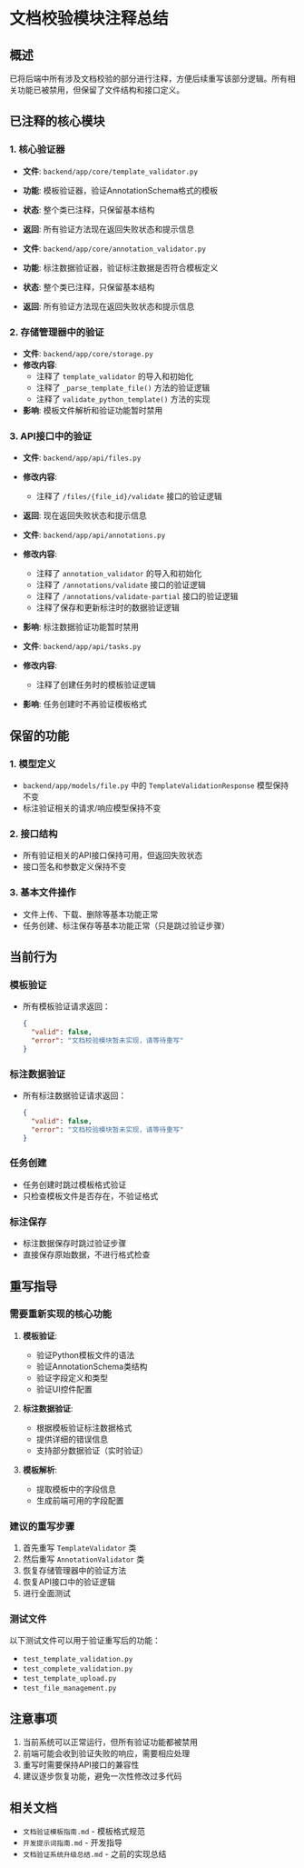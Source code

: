 # 文档校验模块注释总结

## 概述
已将后端中所有涉及文档校验的部分进行注释，方便后续重写该部分逻辑。所有相关功能已被禁用，但保留了文件结构和接口定义。

## 已注释的核心模块

### 1. 核心验证器
- **文件**: `backend/app/core/template_validator.py`
- **功能**: 模板验证器，验证AnnotationSchema格式的模板
- **状态**: 整个类已注释，只保留基本结构
- **返回**: 所有验证方法现在返回失败状态和提示信息

- **文件**: `backend/app/core/annotation_validator.py`
- **功能**: 标注数据验证器，验证标注数据是否符合模板定义
- **状态**: 整个类已注释，只保留基本结构
- **返回**: 所有验证方法现在返回失败状态和提示信息

### 2. 存储管理器中的验证
- **文件**: `backend/app/core/storage.py`
- **修改内容**:
  - 注释了 `template_validator` 的导入和初始化
  - 注释了 `_parse_template_file()` 方法的验证逻辑
  - 注释了 `validate_python_template()` 方法的实现
- **影响**: 模板文件解析和验证功能暂时禁用

### 3. API接口中的验证
- **文件**: `backend/app/api/files.py`
- **修改内容**:
  - 注释了 `/files/{file_id}/validate` 接口的验证逻辑
- **返回**: 现在返回失败状态和提示信息

- **文件**: `backend/app/api/annotations.py`
- **修改内容**:
  - 注释了 `annotation_validator` 的导入和初始化
  - 注释了 `/annotations/validate` 接口的验证逻辑
  - 注释了 `/annotations/validate-partial` 接口的验证逻辑
  - 注释了保存和更新标注时的数据验证逻辑
- **影响**: 标注数据验证功能暂时禁用

- **文件**: `backend/app/api/tasks.py`
- **修改内容**:
  - 注释了创建任务时的模板验证逻辑
- **影响**: 任务创建时不再验证模板格式

## 保留的功能

### 1. 模型定义
- `backend/app/models/file.py` 中的 `TemplateValidationResponse` 模型保持不变
- 标注验证相关的请求/响应模型保持不变

### 2. 接口结构
- 所有验证相关的API接口保持可用，但返回失败状态
- 接口签名和参数定义保持不变

### 3. 基本文件操作
- 文件上传、下载、删除等基本功能正常
- 任务创建、标注保存等基本功能正常（只是跳过验证步骤）

## 当前行为

### 模板验证
- 所有模板验证请求返回：
  ```json
  {
    "valid": false,
    "error": "文档校验模块暂未实现，请等待重写"
  }
  ```

### 标注数据验证
- 所有标注数据验证请求返回：
  ```json
  {
    "valid": false,
    "error": "文档校验模块暂未实现，请等待重写"
  }
  ```

### 任务创建
- 任务创建时跳过模板格式验证
- 只检查模板文件是否存在，不验证格式

### 标注保存
- 标注数据保存时跳过验证步骤
- 直接保存原始数据，不进行格式检查

## 重写指导

### 需要重新实现的核心功能

1. **模板验证**:
   - 验证Python模板文件的语法
   - 验证AnnotationSchema类结构
   - 验证字段定义和类型
   - 验证UI控件配置

2. **标注数据验证**:
   - 根据模板验证标注数据格式
   - 提供详细的错误信息
   - 支持部分数据验证（实时验证）

3. **模板解析**:
   - 提取模板中的字段信息
   - 生成前端可用的字段配置

### 建议的重写步骤

1. 首先重写 `TemplateValidator` 类
2. 然后重写 `AnnotationValidator` 类
3. 恢复存储管理器中的验证方法
4. 恢复API接口中的验证逻辑
5. 进行全面测试

### 测试文件
以下测试文件可以用于验证重写后的功能：
- `test_template_validation.py`
- `test_complete_validation.py`
- `test_template_upload.py`
- `test_file_management.py`

## 注意事项

1. 当前系统可以正常运行，但所有验证功能都被禁用
2. 前端可能会收到验证失败的响应，需要相应处理
3. 重写时需要保持API接口的兼容性
4. 建议逐步恢复功能，避免一次性修改过多代码

## 相关文档
- `文档验证模板指南.md` - 模板格式规范
- `开发提示词指南.md` - 开发指导
- `文档验证系统升级总结.md` - 之前的实现总结 